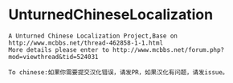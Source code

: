 # UnturnedChineseLocalization
	A Unturned Chinese Localization Project,Base on http://www.mcbbs.net/thread-462858-1-1.html
	More details please enter to http://www.mcbbs.net/forum.php?mod=viewthread&tid=524031
	
	To chinese:如果你需要提交汉化错误，请发PR，如果汉化有问题，请发issue。

